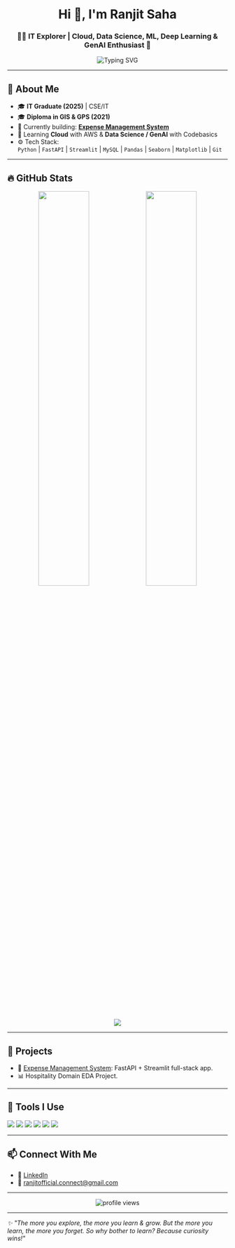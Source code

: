 <h1 align="center">Hi 👋, I'm Ranjit Saha</h1>
<h3 align="center">🧑‍💻 IT Explorer | Cloud, Data Science, ML, Deep Learning & GenAI Enthusiast 🚀</h3>

<p align="center">
  <img src="https://readme-typing-svg.herokuapp.com?font=Fira+Code&duration=2000&pause=1000&color=F75C7E&width=435&lines=Curious+mind.+Clean+code.+Constant+learning." alt="Typing SVG" />
</p>

---

## 🧠 About Me

- 🎓 **IT Graduate (2025)** | CSE/IT
- 🎓 **Diploma in GIS & GPS (2021)**  
- 💼 Currently building: **[Expense Management System](https://github.com/Ranjit-Saha/expense-management-system)**  
- 🌱 Learning **Cloud** with AWS & **Data Science / GenAI** with Codebasics  
- ⚙️ Tech Stack:  
  `Python` | `FastAPI` | `Streamlit` | `MySQL` | `Pandas` | `Seaborn` | `Matplotlib` | `Git`

---

## 🔥 GitHub Stats

<p align="center">
  <img width="48%" src="https://github-readme-stats.vercel.app/api?username=Ranjit-Saha&show_icons=true&theme=radical" />
  <img width="48%" src="https://github-readme-streak-stats.herokuapp.com/?user=Ranjit-Saha&theme=radical" />
</p>

<p align="center">
  <img src="https://github-readme-stats.vercel.app/api/top-langs/?username=Ranjit-Saha&layout=compact&theme=radical" />
</p>

---

## 🚀 Projects

- 💸 [Expense Management System](https://github.com/Ranjit-Saha/expense-management-system): FastAPI + Streamlit full-stack app.
- 📊 Hospitality Domain EDA Project.

---

## 🧰 Tools I Use

<p align="left">
  <img src="https://img.shields.io/badge/-Python-3776AB?logo=python&logoColor=white&style=for-the-badge" />
  <img src="https://img.shields.io/badge/-FastAPI-009688?logo=fastapi&logoColor=white&style=for-the-badge" />
  <img src="https://img.shields.io/badge/-Streamlit-FF4B4B?logo=streamlit&logoColor=white&style=for-the-badge" />
  <img src="https://img.shields.io/badge/-MySQL-4479A1?logo=mysql&logoColor=white&style=for-the-badge" />
  <img src="https://img.shields.io/badge/-Pandas-150458?logo=pandas&logoColor=white&style=for-the-badge" />
  <img src="https://img.shields.io/badge/-Git-F05032?logo=git&logoColor=white&style=for-the-badge" />
</p>

---

## 📫 Connect With Me

- 🔗 [LinkedIn](https://www.linkedin.com/in/itsranjitsaha)  
- 📧 ranjitofficial.connect@gmail.com  

---

<p align="center"> 
  <img src="https://komarev.com/ghpvc/?username=Ranjit-Saha&label=Profile+Views&color=brightgreen&style=flat" alt="profile views" /> 
</p>

---

_✨ "The more you explore, the more you learn & grow. But the more you learn, the more you forget. So why bother to learn? Because curiosity wins!"_

